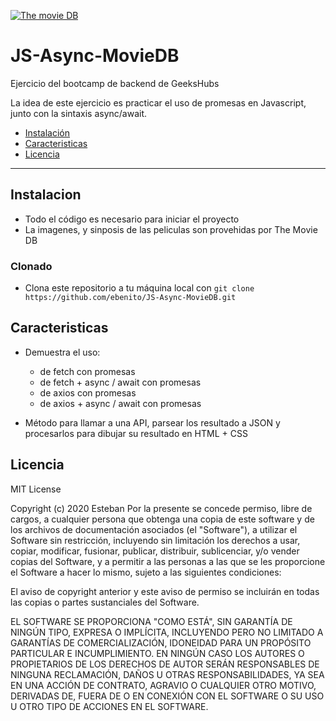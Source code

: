 [![The movie DB](https://www.themoviedb.org/assets/2/v4/logos/v2/blue_short-8e7b30f73a4020692ccca9c88bafe5dcb6f8a62a4c6bc55cd9ba82bb2cd95f6c.svg)](https://www.themoviedb.org/) 

# JS-Async-MovieDB
Ejercicio del bootcamp de backend de GeeksHubs

La idea de este ejercicio es practicar el uso de promesas en Javascript, junto con la sintaxis async/await.


- [Instalación](#Instalacion)
- [Caracteristicas](#Caracteristicas)
- [Licencia](#Licencia)


---

## Instalacion

- Todo el código es necesario para iniciar el proyecto
- La imagenes, y sinposis de las peliculas son provehidas por The Movie DB

### Clonado

- Clona este repositorio a tu máquina local con `git clone https://github.com/ebenito/JS-Async-MovieDB.git`

## Caracteristicas

- Demuestra el uso:
  - de fetch con promesas
  - de fetch + async / await con promesas 
  - de axios con promesas  
  - de axios + async / await con promesas 
  
- Método para llamar a una API, parsear los resultado a JSON y procesarlos para dibujar su resultado en HTML + CSS

## Licencia

MIT License

Copyright (c) 2020 Esteban
Por la presente se concede permiso, libre de cargos, a cualquier persona que obtenga una copia de este software y de los archivos de documentación asociados (el "Software"), a utilizar el Software sin restricción, incluyendo sin limitación los derechos a usar, copiar, modificar, fusionar, publicar, distribuir, sublicenciar, y/o vender copias del Software, y a permitir a las personas a las que se les proporcione el Software a hacer lo mismo, sujeto a las siguientes condiciones:

El aviso de copyright anterior y este aviso de permiso se incluirán en todas las copias o partes sustanciales del Software.

EL SOFTWARE SE PROPORCIONA "COMO ESTÁ", SIN GARANTÍA DE NINGÚN TIPO, EXPRESA O IMPLÍCITA, INCLUYENDO PERO NO LIMITADO A GARANTÍAS DE COMERCIALIZACIÓN, IDONEIDAD PARA UN PROPÓSITO PARTICULAR E INCUMPLIMIENTO. EN NINGÚN CASO LOS AUTORES O PROPIETARIOS DE LOS DERECHOS DE AUTOR SERÁN RESPONSABLES DE NINGUNA RECLAMACIÓN, DAÑOS U OTRAS RESPONSABILIDADES, YA SEA EN UNA ACCIÓN DE CONTRATO, AGRAVIO O CUALQUIER OTRO MOTIVO, DERIVADAS DE, FUERA DE O EN CONEXIÓN CON EL SOFTWARE O SU USO U OTRO TIPO DE ACCIONES EN EL SOFTWARE.
